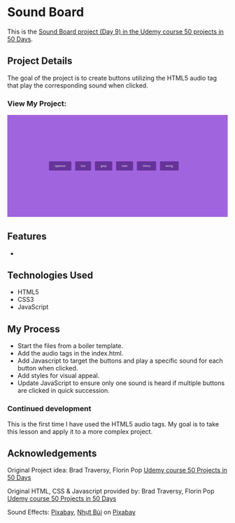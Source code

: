 # Sound Board

This is the [Sound Board project (Day 9) in the Udemy course 50 projects in 50 Days](https://www.udemy.com/course/50-projects-50-days/?src=sac&kw=50+projects+50+days).

## Project Details

The goal of the project is to create buttons utilizing the HTML5 audio tag that play the corresponding sound when clicked.

### View My Project: []()

![Screenshot](images/sound-board.png)

## Features

- 

## Technologies Used

- HTML5
- CSS3
- JavaScript

## My Process

- Start the files from a boiler template.
- Add the audio tags in the index.html.
- Add Javascript to target the buttons and play a specific sound for each button when clicked.
- Add styles for visual appeal.
- Update JavaScript to ensure only one sound is heard if multiple buttons are clicked in quick succession.

### Continued development

This is the first time I have used the HTML5 audio tags. My goal is to take this lesson and apply it to a more complex project.

## Acknowledgements

Original Project idea: Brad Traversy, Florin Pop [Udemy course 50 Projects in 50 Days](https://www.udemy.com/course/50-projects-50-days/?src=sac&kw=50+projects+50+days)

Original HTML, CSS & Javascript provided by: Brad Traversy, Florin Pop [Udemy course 50 Projects in 50 Days](https://www.udemy.com/course/50-projects-50-days/?src=sac&kw=50+projects+50+days)

Sound Effects: [Pixabay](https://pixabay.com/sound-effects/?utm_source=link-attribution&utm_medium=referral&utm_campaign=music&utm_content=6253),  [Nhựt Bùi](https://pixabay.com/users/eritnhut1992-25656588/?utm_source=link-attribution&utm_medium=referral&utm_campaign=music&utm_content=20582) on [Pixabay](https://pixabay.com/sound-effects//?utm_source=link-attribution&utm_medium=referral&utm_campaign=music&utm_content=20582)